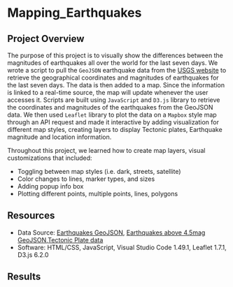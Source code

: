 # Mapping_Earthquakes

## Project Overview
The purpose of this project is to visually show the differences between the magnitudes of earthquakes all over the world for the last seven days. We wrote a script to pull the `GeoJSON` earthquake data from the [USGS website](https://earthquake.usgs.gov/earthquakes/feed/v1.0/summary/all_week.geojson) to retrieve the geographical coordinates and magnitudes of earthquakes for the last seven days. The data is then added to a map. Since the information is linked to a real-time source, the map will update whenever the user accesses it. Scripts are built using `JavaScript` and `D3.js` library to retrieve the coordinates and magnitudes of the earthquakes from the GeoJSON data. We then used `Leaflet` library to plot the data on a `Mapbox` style map through an API request and made it interactive by adding visualization for different map styles, creating layers to display Tectonic plates, Earthquake magnitude and location information.

Throughout this project, we learned how to create map layers, visual customizations that included:

 * Toggling between map styles (i.e. dark, streets, satellite)
 * Color changes to lines, marker types, and sizes
 * Adding popup info box
 * Plotting different points, multiple points, lines, polygons
 
 ## Resources
 
  * Data Source: [Earthquakes GeoJSON](https://earthquake.usgs.gov/earthquakes/feed/v1.0/summary/all_week.geojson), [Earthquakes above 4.5mag GeoJSON](https://earthquake.usgs.gov/earthquakes/feed/v1.0/summary/4.5_week.geojson),[Tectonic Plate data](https://raw.githubusercontent.com/fraxen/tectonicplates/master/GeoJSON/PB2002_boundaries.json) 
  * Software: HTML/CSS, JavaScript, Visual Studio Code 1.49.1, Leaflet 1.7.1, D3.js 6.2.0
  
 ## Results
